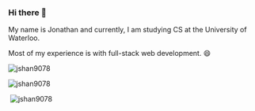 ### Hi there 👋

My name is Jonathan and currently, I am studying CS at the University of Waterloo. 

Most of my experience is with full-stack web development. 😄
<!--
**jshan9078/jshan9078** is a ✨ _special_ ✨ repository because its `README.md` (this file) appears on your GitHub profile.

Here are some ideas to get you started:

- 🔭 I’m currently working on ...
- 🌱 I’m currently learning ...
- 👯 I’m looking to collaborate on ...
- 🤔 I’m looking for help with ...
- 💬 Ask me about ...
- 📫 How to reach me: ...
- 😄 Pronouns: ...
- ⚡ Fun fact: ...
-->


<p > <img src="https://komarev.com/ghpvc/?username=jshan9078&label=Profile%20views&color=0e75b6&style=flat" alt="jshan9078" /> </p>
<p><img  src="https://github-readme-stats.vercel.app/api/top-langs?username=jshan9078&show_icons=true&locale=en&layout=compact" alt="jshan9078" /></p>

<p>&nbsp;<img  src="https://github-readme-stats.vercel.app/api?username=jshan9078&show_icons=true&locale=en" alt="jshan9078" /></p>

